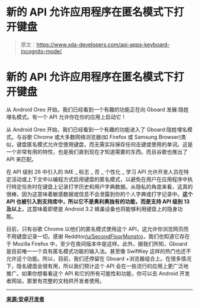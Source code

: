 # 新的 API 允许应用程序在匿名模式下打开键盘

> 原文：<https://www.xda-developers.com/api-apps-keyboard-incognito-mode/>

# 新的 API 允许应用程序在匿名模式下打开键盘

从 Android Oreo 开始，我们已经看到一个有趣的功能正在向 Gboard 发展:隐姓埋名模式。有一个 API 允许你在你的应用上启动它！

从 Android Oreo 开始，我们已经看到一个有趣的功能进入了 Gboard:隐姓埋名模式。与谷歌 Chrome 或大多数网络浏览器(如 Firefox 或 Samsung Browser)类似，键盘匿名模式允许您使用键盘，而无需实际保存任何击键或使用的单词。这是一个非常有用的特性，也是我们直到现在才知道需要的东西。而且谷歌也推出了 API 来匹配。

在 API 级别 26 中引入的 IME _ 标志 _ 否 _ 个性化 _ 学习 API 允许开发人员在特定活动或上下文中以编程方式启用键盘的匿名模式，以避免在用户在应用程序中执行特定任务时在键盘上记录打字历史和用户字典数据。从隐私的角度来看，这真的很棒，因为这意味着敏感数据或信息不会泄露到你的个人字典或打字记录中。**这个 API 也被引入到支持库中，所以它不是奥利奥独有的功能，而是支持 API 级别 13 及以上**，这意味着即使是 Android 3.2 蜂巢设备也将能够利用键盘上的隐身功能。

目前，只有谷歌 Chrome 以他们的匿名模式使用这个 API，这允许你浏览网页而不用键盘记录一切。感谢 Redditor[/u/SecondFloorMonstro](https://www.reddit.com/user/SecondFloorMonstro)，我们也知道它存在于 Mozilla Firefox 中，至少在夜间版本中是这样。此外，据我们所知，Gboard 是目前唯一一个具有匿名模式功能的输入法。甚至像 SwiftKey 这样的热门也还不允许这个功能。所以，目前，我们还停留在 Gboard +浏览器组合上。在很多情况下，隐名键盘会很有用，所以我们预计这个 API 会在一些流行的应用上更广泛地推广。如果你想看看这个 API 和它的所有可能性和功能，你可以去 Android 开发者网站，那里有完整的文档供开发者使用。

* * *

[**来源:安卓开发者**](https://developer.android.com/reference/android/view/inputmethod/EditorInfo.html#IME_FLAG_NO_PERSONALIZED_LEARNING)